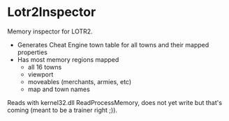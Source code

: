 # Lotr2Inspector

Memory inspector for LOTR2.

- Generates Cheat Engine town table for all towns and their mapped properties
- Has most memory regions mapped
  - all 16 towns
  - viewport
  - moveables (merchants, armies, etc)
  - map and town names

Reads with kernel32.dll ReadProcessMemory, does not yet write but that's coming (meant to be a trainer right ;)).
